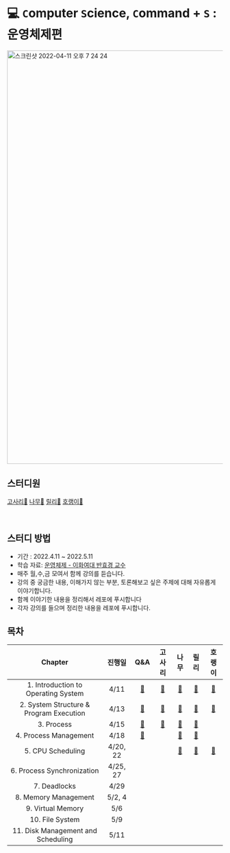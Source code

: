 # 💻 `C`omputer `S`cience, `C`ommand + `S` : 운영체제편
<img width="964" alt="스크린샷 2022-04-11 오후 7 24 24" src="https://user-images.githubusercontent.com/81469717/162721238-a5ee143b-d8e4-49b8-8010-78a5b37cae61.png">

## 스터디원
[고사리🌿](https://github.com/gogosilver)
[나무🌳](https://github.com/jsim27)
[릴리🌸](https://github.com/yeahg-dev)
[호랭이🐯](https://github.com/horeng2)

<br>

## 스터디 방법
- 기간 : 2022.4.11 ~ 2022.5.11
- 학습 자료: [운영체제 - 이화여대 반효경 교수](http://www.kocw.net/home/search/kemView.do?kemId=1046323)
- 매주 월,수,금 모여서 함께 강의를 듣습니다.
- 강의 중 궁금한 내용, 이해가지 않는 부분, 토론해보고 싶은 주제에 대해 자유롭게 이야기합니다.
- 함께 이야기한 내용을 정리해서 레포에 푸시합니다
- 각자 강의를 들으며 정리한 내용을 레포에 푸시합니다.

## 목차
|                 Chapter                 |  진행일  | Q&A | 고사리 | 나무 | 릴리 | 호랭이 |
| :-------------------------------------: | :------: | :--: | :----: | :--: | :--: | :----: |
| 1. Introduction to Operating System |   4/11   |   [🤔](https://github.com/yeahg-dev/CS-CS/blob/main/chapter01-Introduicing-operation-system/Q%26A.md)   |   [🌿](https://github.com/yeahg-dev/CS-CS/blob/main/chapter01-Introduicing-operation-system/GOSARI.md)    |   [🌳](https://github.com/yeahg-dev/CS-CS/blob/main/chapter01-Introduicing-operation-system/namu.md)   |   [🌸]( https://github.com/yeahg-dev/CS-CS/blob/fef15198ac1bac48eac0843bf05df20348bec881/chapter01-Introduicing-operation-system/lily-01-introducing-operation-system.md)   |    [🐯](https://github.com/yeahg-dev/CS-CS/blob/main/chapter01-Introduicing-operation-system/horeng2.md)   |
| 2. System Structure & Program Execution |   4/13   |   [🤔](https://github.com/yeahg-dev/CS-CS/blob/main/chapter02-System-Structure%26Program-Execution%20/chapter2-Q%26A.md)   |   [🌿](https://github.com/yeahg-dev/CS-CS/blob/main/chapter02-System-Structure%26Program-Execution%20/chapter2-GOSARI.md)     |   [🌳](https://github.com/yeahg-dev/CS-CS/blob/main/chapter02-System-Structure%26Program-Execution%20/namu.md)   |   [🌸](https://github.com/yeahg-dev/CS-CS/blob/main/chapter02-System-Structure%26Program-Execution%20/chapter2-lily.md)   |    [🐯](https://github.com/yeahg-dev/CS-CS/blob/main/chapter02-System-Structure%26Program-Execution%20/chapter2-horeng2.md)   |
|               3. Process                |   4/15   |   [🤔](https://github.com/yeahg-dev/CS-CS/blob/main/chapter03-Process/chapter3-Q&A.md)   |    [🌿](https://github.com/yeahg-dev/CS-CS/blob/main/chapter03-Process/chapter3-GOSARI.md)    |   [🌳](https://github.com/yeahg-dev/CS-CS/blob/main/chapter03-Process/chapter3-namu.md)   |   [🌸](https://github.com/yeahg-dev/CS-CS/blob/main/chapter03-Process/chapter3-lily.md)   |        |
|          4. Process Management          |   4/18   |   [🤔](https://github.com/yeahg-dev/CS-CS/blob/main/chapter04-Process-Management/chapter4-Q%26A.md)   |        |   [🌳](https://github.com/yeahg-dev/CS-CS/blob/main/chapter04-Process-Management/chapter4-namu.md)  |   [🌸](https://github.com/yeahg-dev/CS-CS/blob/main/chapter04-Process-Management/chapter4-lily.md)   |        |
|            5. CPU Scheduling            | 4/20, 22 |      |        |   [🌳](https://github.com/yeahg-dev/CS-CS/blob/main/chapter05-CPU-Scheduling/chapter5-namu.md)   |    [🌸](https://github.com/yeahg-dev/CS-CS/blob/main/chapter05-CPU-Scheduling/chapter5-lily.md)  |    [🐯](https://github.com/yeahg-dev/CS-CS/blob/main/chapter05-CPU-Scheduling/chapter5-horeng2.md)   |
|       6. Process Synchronization        | 4/25, 27 |      |        |      |      |        |
|              7. Deadlocks               |   4/29   |      |        |      |      |        |
|          8. Memory Management           |  5/2, 4  |      |        |      |      |        |
|            9. Virtual Memory            |   5/6    |      |        |      |      |        |
|             10. File System             |   5/9    |      |        |      |      |        |
|   11. Disk Management and Scheduling    |   5/11   |      |        |      |      |        |

